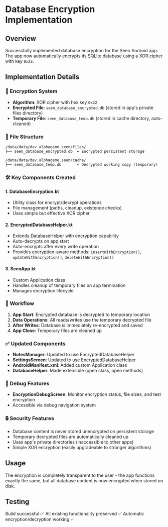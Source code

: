 # Database Encryption Implementation

## Overview
Successfully implemented database encryption for the Seen Android app. The app now automatically encrypts its SQLite database using a XOR cipher with key `0x22`.

## Implementation Details

### 🔐 Encryption System
- **Algorithm**: XOR cipher with hex key `0x22`
- **Encrypted File**: `seen_database_encrypted.db` (stored in app's private files directory)
- **Temporary File**: `seen_database_temp.db` (stored in cache directory, auto-cleaned)

### 📁 File Structure
```
/data/data/dev.alphagame.seen/files/
├── seen_database_encrypted.db  ← Encrypted persistent storage

/data/data/dev.alphagame.seen/cache/
├── seen_database_temp.db       ← Decrypted working copy (temporary)
```

### 🛠️ Key Components Created

#### 1. DatabaseEncryption.kt
- Utility class for encrypt/decrypt operations
- File management (paths, cleanup, existence checks)
- Uses simple but effective XOR cipher

#### 2. EncryptedDatabaseHelper.kt
- Extends DatabaseHelper with encryption capability
- Auto-decrypts on app start
- Auto-encrypts after every write operation
- Provides encryption-aware methods: `insertWithEncryption()`, `updateWithEncryption()`, `deleteWithEncryption()`

#### 3. SeenApp.kt
- Custom Application class
- Handles cleanup of temporary files on app termination
- Manages encryption lifecycle

### 🔄 Workflow
1. **App Start**: Encrypted database is decrypted to temporary location
2. **Data Operations**: All reads/writes use the temporary decrypted file
3. **After Writes**: Database is immediately re-encrypted and saved
4. **App Close**: Temporary files are cleaned up

### ✅ Updated Components
- **NotesManager**: Updated to use EncryptedDatabaseHelper
- **SettingsScreen**: Updated to use EncryptedDatabaseHelper
- **AndroidManifest.xml**: Added custom Application class
- **DatabaseHelper**: Made extensible (open class, open methods)

### 🧪 Debug Features
- **EncryptionDebugScreen**: Monitor encryption status, file sizes, and test encryption
- Accessible via debug navigation system

### 🔒 Security Features
- Database content is never stored unencrypted on persistent storage
- Temporary decrypted files are automatically cleaned up
- Uses app's private directories (inaccessible to other apps)
- Simple XOR encryption (easily upgradeable to stronger algorithms)

## Usage
The encryption is completely transparent to the user - the app functions exactly the same, but all database content is now encrypted when stored on disk.

## Testing
Build successful ✅
All existing functionality preserved ✅
Automatic encryption/decryption working ✅
